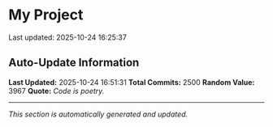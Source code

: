 # My Project


Last updated: 2025-10-24 16:25:37











































































































































































































































































































































































































































































































































































































































































































































































































































































































































































































































































































































































































































































































































































































































































































































































































































































































































































































































































































































































































































































































































































































































































































































































































































































































































































































































































































































































































































































































































































































## Auto-Update Information

**Last Updated:** 2025-10-24 16:51:31
**Total Commits:** 2500
**Random Value:** 3967
**Quote:** _Code is poetry._

---
_This section is automatically generated and updated._